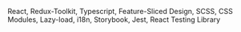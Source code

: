 React, Redux-Toolkit, Typescript, Feature-Sliced Design, SCSS, CSS Modules, Lazy-load, i18n, Storybook, Jest, React Testing Library
